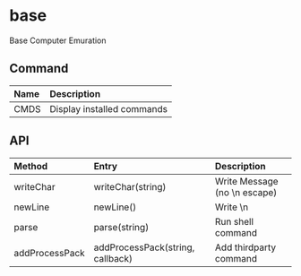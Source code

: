 # base
Base Computer Emuration

## Command
|Name|Description|
|:---|:---|
|CMDS|Display installed commands|

## API
|Method|Entry|Description|
|:--|:--|:--|
|writeChar|writeChar(string)|Write Message (no \n escape)|
|newLine|newLine()|Write \n|
|parse|parse(string)|Run shell command|
|addProcessPack|addProcessPack(string, callback)|Add thirdparty command|